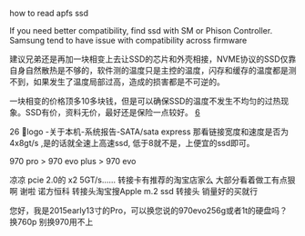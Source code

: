 how to read apfs ssd

If you need better compatibility, find ssd with SM or Phison Controller. Samsung tend to have issue with compatibility across firmware


建议兄弟还是再加一块相变上去让SSD的芯片和外壳相接，NVME协议的SSD仅靠自身自然散热是不够的，软件测的温度只是主控的温度，闪存和缓存的温度都是测不到，如果发生了温度局部过高，造成的损害都是不可逆的。

一块相变的价格顶多10多块钱，但是可以确保SSD的温度不发生不均匀的过热现象。SSD有价，资料无价，最好还是保险一点较好。 [6]


26
🍎logo -关于本机-系统报告-SATA/sata express 那看链接宽度和速度是否为4x8gt/s ,是的话就全速上高速ssd, 低于8就不是，上便宜的ssd即可。

970 pro > 970 evo plus > 970 evo

凉凉 pcie 2.0的 x2 5GT/s…… 转接卡有推荐的淘宝店家么 大部分看着做工有点狠啊 谢啦
诺方恒科
转接头淘宝搜Apple m.2 ssd 转接头 销量好的买就行

您好，我是2015early13寸的Pro，可以换您说的970evo256g或者1t的硬盘吗？
换760p 别换970用不上

[1]: https://appuals.com/how-to-read-a-mac-drive-hfs-and-apfs-on-pc/
[2]: https://www.zhihu.com/question/38166663
[3]: https://apple.stackexchange.com/questions/200907/how-to-mount-pcie-ssd-from-macbook-air-in-another-computer
[4]: https://item.taobao.com/item.htm?id=562388724120
[5]: https://www.youtube.com/watch?v=EW60S5WrswY
[6]: https://www.zhihu.com/question/21100176/answer/659396347
[8]: https://www.zhihu.com/question/19926569/answer/547791508